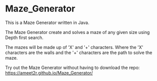 # Maze_Generator

This is a Maze Generator written in Java.

The Maze Generator create and solves a maze of any given size using Depth first search.

The mazes will be made up of 'X' and '+' characters. Where the 'X' characters are the walls and the '+' characters are the path to solve the maze.

Try out the Maze Generator without having to download the repo: https://ameet2r.github.io/Maze_Generator/
